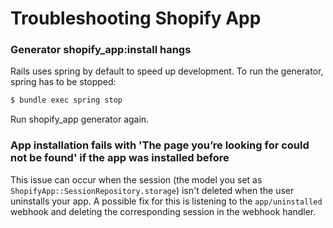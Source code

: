 Troubleshooting Shopify App
===========

### Generator shopify_app:install hangs

Rails uses spring by default to speed up development. To run the generator, spring has to be stopped:

```sh
$ bundle exec spring stop
```

Run shopify_app generator again.

### App installation fails with 'The page you’re looking for could not be found' if the app was installed before

This issue can occur when the session (the model you set as `ShopifyApp::SessionRepository.storage`) isn't deleted when the user uninstalls your app. A possible fix for this is listening to the `app/uninstalled` webhook and deleting the corresponding session in the webhook handler.
